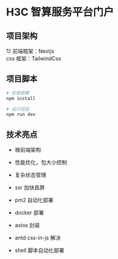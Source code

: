 # **H3C 智算服务平台门户**

## 项目架构

⎋ 前端框架：Nextjs  
css 框架：TailwindCss

## 项目脚本

```bash
# 安装依赖
npm install

# 运行项目
npm run dev
```

## 技术亮点

- 微前端架构
- 性能优化，包大小控制
- 复杂状态管理
- ssr 加快首屏

- pm2 自动化部署
- docker 部署
- axios 封装
- antd css-in-js 解决
- shell 脚本自动化部署

